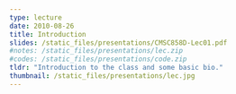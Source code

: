 ```yaml
---
type: lecture
date: 2010-08-26
title: Introduction
slides: /static_files/presentations/CMSC858D-Lec01.pdf
#notes: /static_files/presentations/lec.zip
#codes: /static_files/presentations/code.zip
tldr: "Introduction to the class and some basic bio."
thumbnail: /static_files/presentations/lec.jpg
---
```

